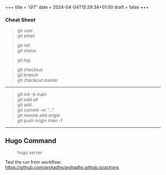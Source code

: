 +++
title = 'GIT'
date = 2024-04-04T15:29:34+01:00
draft = false
+++
### Cheat Sheet

> git user   
> git email   

> git init   
> git status   

> git log   

> git checkout   
> git branch   
> git checkout master   

---

> git init -b main   
*git add all*   
> git add .   
> git commit -m "..."   
> git remote add origin <url>  
> git push origin main -f   

---

## Hugo Command
> hugo server

Test the run from workflow:
https://github.com/arshadhs/arshadhs.github.io/actions